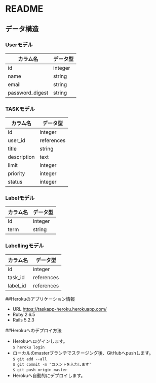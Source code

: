 # README

## データ構造

### Userモデル
  |  カラム名  |  データ型 |
  | ---- | ---- |
  |  id  |  integer  |
  |  name  |  string  |
  |  email  |  string  |
  |  password_digest  |  string  |
### TASKモデル
  |  カラム名  |  データ型 |
  | ---- | ---- |
  |  id  |  integer  |
  |  user_id  |  references  |
  |  title  |  string  |
  |  description  |  text  |
  |  limit  |  integer  |
  |  priority  |  integer  |
  |  status  |  integer  |
### Labelモデル
  |  カラム名  |  データ型 |
  | ---- | ---- |
  |  id  |  integer  |
  |  term  |  string  |
### Labellingモデル
  |  カラム名  |  データ型 |
  | ---- | ---- |
  |  id  |  integer  |
  |  task_id  |  references  |
  |  label_id  |  references  |

##Herokuのアプリケーション情報

- URL https://taskapp-heroku.herokuapp.com/
- Ruby 2.6.5
- Rails 5.2.3

##Herokuへのデプロイ方法

- Herokuへログインします。  
  ```$ heroku login```
- ローカルのmasterブランチでステージング後、GitHubへpushします。  
  ```$ git add --all```  
  ```$ git commit -m 'コメントを入力します'```  
  ```$ git push origin master```
- Herokuへ自動的にデプロイします。
